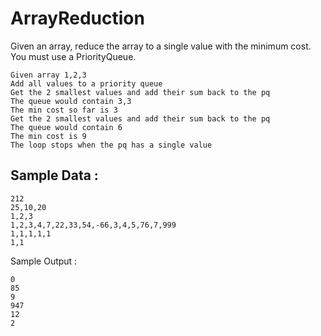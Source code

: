 # ArrayReduction
Given an array, reduce the array to a single value with the minimum cost.   You must use a PriorityQueue.

```
Given array 1,2,3 
Add all values to a priority queue
Get the 2 smallest values and add their sum back to the pq
The queue would contain 3,3
The min cost so far is 3
Get the 2 smallest values and add their sum back to the pq
The queue would contain 6
The min cost is 9
The loop stops when the pq has a single value
```

## Sample Data : 
```
212
25,10,20
1,2,3
1,2,3,4,7,22,33,54,-66,3,4,5,76,7,999
1,1,1,1,1
1,1
```

Sample Output :
```
0
85
9
947
12
2
```

